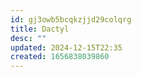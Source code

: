```yaml
---
id: gj3owb5bcqkzjjd29colqrg
title: Dactyl
desc: ""
updated: 2024-12-15T22:35
created: 1656838039860
---
```


